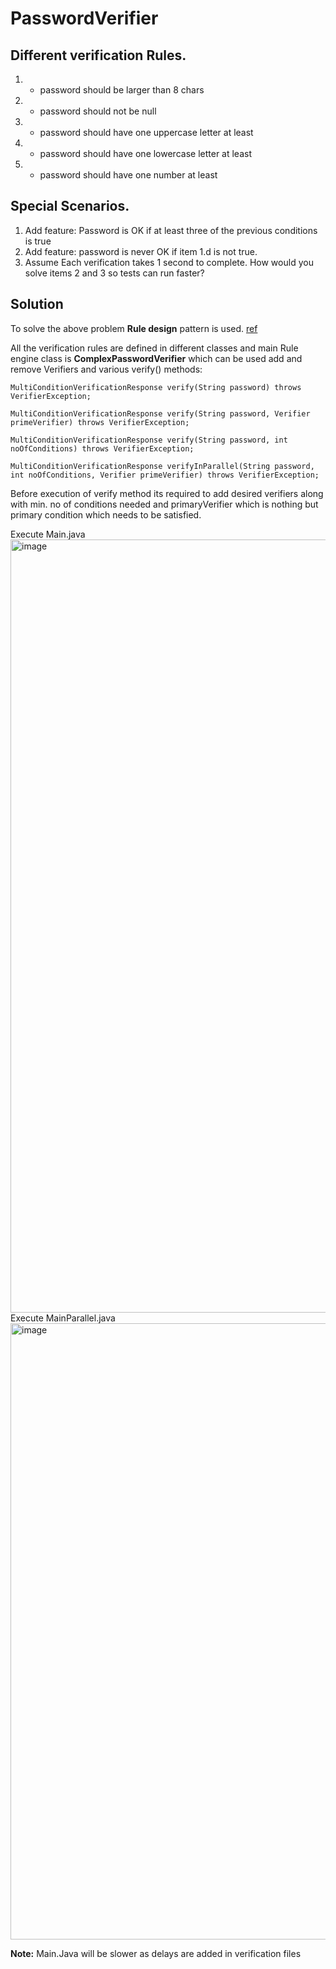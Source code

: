 # PasswordVerifier

## Different verification	Rules. 
1.	- password should be larger than 8 chars
2.	- password should not be null
3.	- password should have one uppercase letter at least
4.	- password should have one lowercase letter at least
5.	- password should have one number at least
## Special Scenarios. 
1.	Add feature: Password is OK if at least three of the previous conditions is true
2.	Add feature: password is never OK if item 1.d is not true.
3.	Assume Each verification takes 1 second to complete. How would you solve items 2 and 3 so tests can run faster?

## Solution
To solve the above problem **Rule design** pattern is used.
[ref](https://tenmilesquare.com/resources/software-development/basic-rules-engine-design-pattern/)

All the verification rules are defined in different classes and main Rule engine class is **ComplexPasswordVerifier** which can be used add and remove Verifiers and various verify() methods:
    

    MultiConditionVerificationResponse verify(String password) throws  VerifierException;
    
    MultiConditionVerificationResponse verify(String password, Verifier primeVerifier) throws VerifierException;

    MultiConditionVerificationResponse verify(String password, int noOfConditions) throws VerifierException;

    MultiConditionVerificationResponse verifyInParallel(String password, int noOfConditions, Verifier primeVerifier) throws VerifierException;

Before execution of verify method its required to add desired verifiers along with min. no of conditions needed and primaryVerifier which is nothing but primary condition which needs to be satisfied.


Execute Main.java
<img width="1237" alt="image" src="https://user-images.githubusercontent.com/14824369/197405761-53e538bf-3289-4c39-9acd-5b6bcf7923d7.png">
Execute MainParallel.java
<img width="986" alt="image" src="https://user-images.githubusercontent.com/14824369/197405902-3169cef8-81be-43bc-a2ee-ec5059c8ad43.png">

**Note:** Main.Java will be slower as delays are added in verification files
